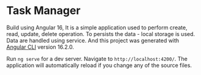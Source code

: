# Task Manager

Build using Angular 16, It is a simple application used to perform create, read, update, delete operation. To persists the data - local storage is used. Data are handled using service. And this project was generated with [Angular CLI](https://github.com/angular/angular-cli) version 16.2.0.

Run `ng serve` for a dev server. Navigate to `http://localhost:4200/`. The application will automatically reload if you change any of the source files.
